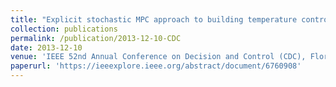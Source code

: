```yaml
---
title: "Explicit stochastic MPC approach to building temperature control"
collection: publications
permalink: /publication/2013-12-10-CDC
date: 2013-12-10
venue: 'IEEE 52nd Annual Conference on Decision and Control (CDC), Florence, Italy'
paperurl: 'https://ieeexplore.ieee.org/abstract/document/6760908'
---
```

